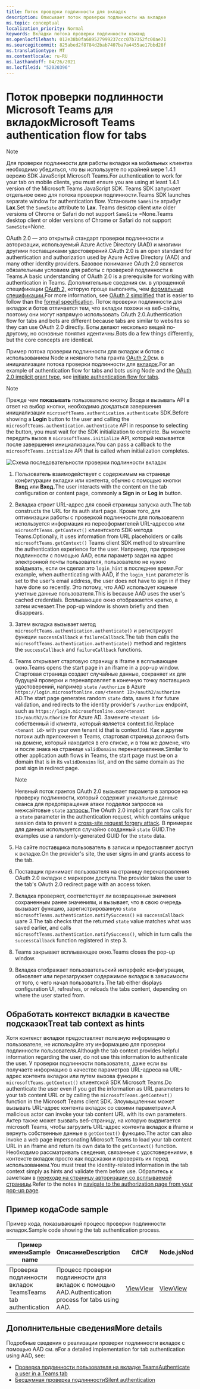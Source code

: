 ```yaml
---
title: Поток проверки подлинности для вкладок
description: Описывает поток проверки подлинности на вкладке
ms.topic: conceptual
localization_priority: Normal
keywords: Вкладки потока проверки подлинности команд
ms.openlocfilehash: 012e38b0fa689527999237ccc07b7352fc00ae71
ms.sourcegitcommit: 825abed2f8784d2bab7407ba7a4455ae17bbd28f
ms.translationtype: MT
ms.contentlocale: ru-RU
ms.lasthandoff: 04/26/2021
ms.locfileid: "52020396"
---
```

# <a name="microsoft-teams-authentication-flow-for-tabs"></a><span data-ttu-id="0d8c0-104">Поток проверки подлинности Microsoft Teams для вкладок</span><span class="sxs-lookup"><span data-stu-id="0d8c0-104">Microsoft Teams authentication flow for tabs</span></span>

> [!NOTE]
> <span data-ttu-id="0d8c0-105">Для проверки подлинности для работы вкладки на мобильных клиентах необходимо убедиться, что вы используете по крайней мере 1.4.1 версию SDK JavaScript Microsoft Teams.</span><span class="sxs-lookup"><span data-stu-id="0d8c0-105">For authentication to work for your tab on mobile clients, you must ensure you are using at least 1.4.1 version of the Microsoft Teams JavaScript SDK.</span></span>
> <span data-ttu-id="0d8c0-106">Teams SDK запускает отдельное окно для потока проверки подлинности.</span><span class="sxs-lookup"><span data-stu-id="0d8c0-106">Teams SDK launches separate window for authentication flow.</span></span> <span data-ttu-id="0d8c0-107">Установите `SameSite` атрибут **Lax**.</span><span class="sxs-lookup"><span data-stu-id="0d8c0-107">Set the `SameSite` attribute to **Lax**.</span></span> <span data-ttu-id="0d8c0-108">Teams desktop client или older versions of Chrome or Safari do not support `SameSite` =None.</span><span class="sxs-lookup"><span data-stu-id="0d8c0-108">Teams desktop client or older versions of Chrome or Safari do not support `SameSite`=None.</span></span>

<span data-ttu-id="0d8c0-109">OAuth 2.0 — это открытый стандарт проверки подлинности и авторизации, используемый Azure Active Directory (AAD) и многими другими поставщиками удостоверений.</span><span class="sxs-lookup"><span data-stu-id="0d8c0-109">OAuth 2.0 is an open standard for authentication and authorization used by Azure Active Directory (AAD) and many other identity providers.</span></span> <span data-ttu-id="0d8c0-110">Базовое понимание OAuth 2.0 является обязательным условием для работы с проверкой подлинности в Teams.</span><span class="sxs-lookup"><span data-stu-id="0d8c0-110">A basic understanding of OAuth 2.0 is a prerequisite for working with authentication in Teams.</span></span> <span data-ttu-id="0d8c0-111">Дополнительные сведения см. в упрощенной спецификации [OAuth 2,](https://aaronparecki.com/oauth-2-simplified/) которую проще выполнять, чем [формальные спецификации.](https://oauth.net/2/)</span><span class="sxs-lookup"><span data-stu-id="0d8c0-111">For more information, see [OAuth 2 simplified](https://aaronparecki.com/oauth-2-simplified/) that is easier to follow than the [formal specification](https://oauth.net/2/).</span></span> <span data-ttu-id="0d8c0-112">Поток проверки подлинности для вкладок и ботов отличается тем, что вкладки похожи на веб-сайты, поэтому они могут напрямую использовать OAuth 2.0.</span><span class="sxs-lookup"><span data-stu-id="0d8c0-112">Authentication flow for tabs and bots are different because tabs are similar to websites so they can use OAuth 2.0 directly.</span></span> <span data-ttu-id="0d8c0-113">Боты делают несколько вещей по-другому, но основные понятия идентичны.</span><span class="sxs-lookup"><span data-stu-id="0d8c0-113">Bots do a few things differently, but the core concepts are identical.</span></span>

<span data-ttu-id="0d8c0-114">Пример потока проверки подлинности для вкладок и ботов с использованием Node и неявного типа гранта [OAuth 2.0](https://oauth.net/2/grant-types/implicit/)см. в инициализации потока проверки подлинности для [вкладок](~/tabs/how-to/authentication/auth-tab-aad.md#initiate-authentication-flow).</span><span class="sxs-lookup"><span data-stu-id="0d8c0-114">For an example of authentication flow for tabs and bots using Node and the [OAuth 2.0 implicit grant type](https://oauth.net/2/grant-types/implicit/), see [initiate authentication flow for tabs](~/tabs/how-to/authentication/auth-tab-aad.md#initiate-authentication-flow).</span></span>

> [!NOTE]
> <span data-ttu-id="0d8c0-115">Прежде чем **показывать** пользователю кнопку Входа и вызывать API в ответ на выбор кнопки, необходимо дождаться завершения инициализации `microsoftTeams.authentication.authenticate` SDK.</span><span class="sxs-lookup"><span data-stu-id="0d8c0-115">Before showing a **Login** button to the user and calling the `microsoftTeams.authentication.authenticate` API in response to selecting the button, you must wait for the SDK initialization to complete.</span></span> <span data-ttu-id="0d8c0-116">Вы можете передать вызов в `microsoftTeams.initialize` API, который называется после завершения инициализации.</span><span class="sxs-lookup"><span data-stu-id="0d8c0-116">You can pass a callback to the `microsoftTeams.initialize` API that is called when initialization completes.</span></span>

![Схема последовательности проверки подлинности вкладок](~/assets/images/authentication/tab_auth_sequence_diagram.png)

1. <span data-ttu-id="0d8c0-118">Пользователь взаимодействует с содержимым на странице конфигурации вкладки или контента, обычно с помощью кнопки **Вход** или **Вход.**</span><span class="sxs-lookup"><span data-stu-id="0d8c0-118">The user interacts with the content on the tab configuration or content page, commonly a **Sign in** or **Log in** button.</span></span>
2. <span data-ttu-id="0d8c0-119">Вкладка строит URL-адрес для своей страницы запуска auth.</span><span class="sxs-lookup"><span data-stu-id="0d8c0-119">The tab constructs the URL for its auth start page.</span></span> <span data-ttu-id="0d8c0-120">Кроме того, для оптимизации работы с проверкой подлинности для пользователя используется информация из переоформителей URL-адресов или `microsoftTeams.getContext()` клиентского SDK-метода Teams.</span><span class="sxs-lookup"><span data-stu-id="0d8c0-120">Optionally, it uses information from URL placeholders or calls `microsoftTeams.getContext()` Teams client SDK method to streamline the authentication experience for the user.</span></span> <span data-ttu-id="0d8c0-121">Например, при проверке подлинности с помощью AAD, если параметр задан на адрес электронной почты пользователя, пользователю не нужно войдывать, если он сделал это `login_hint` в последнее время.</span><span class="sxs-lookup"><span data-stu-id="0d8c0-121">For example, when authenticating with AAD, if the `login_hint` parameter is set to the user's email address, the user does not have to sign in if they have done so recently.</span></span> <span data-ttu-id="0d8c0-122">Это потому, что AAD использует кэшные учетные данные пользователя.</span><span class="sxs-lookup"><span data-stu-id="0d8c0-122">This is because AAD uses the user's cached credentials.</span></span> <span data-ttu-id="0d8c0-123">Всплывающее окно отображается кратко, а затем исчезает.</span><span class="sxs-lookup"><span data-stu-id="0d8c0-123">The pop-up window is shown briefly and then disappears.</span></span>
3. <span data-ttu-id="0d8c0-124">Затем вкладка вызывает метод `microsoftTeams.authentication.authenticate()` и регистрирует функции `successCallback` и `failureCallback`.</span><span class="sxs-lookup"><span data-stu-id="0d8c0-124">The tab then calls the `microsoftTeams.authentication.authenticate()` method and registers the `successCallback` and `failureCallback` functions.</span></span>
4. <span data-ttu-id="0d8c0-125">Teams открывает стартовую страницу в iframe в всплывающее окно.</span><span class="sxs-lookup"><span data-stu-id="0d8c0-125">Teams opens the start page in an iframe in a pop-up window.</span></span> <span data-ttu-id="0d8c0-126">Стартовая страница создает случайные данные, сохраняет их для будущей проверки и перенаправляет в конечную точку поставщика удостоверений, например `state` `/authorize` в Azure `https://login.microsoftonline.com/<tenant ID>/oauth2/authorize` AD.</span><span class="sxs-lookup"><span data-stu-id="0d8c0-126">The start page generates random `state` data, saves it for future validation, and redirects to the identity provider's `/authorize` endpoint, such as `https://login.microsoftonline.com/<tenant ID>/oauth2/authorize` for Azure AD.</span></span> <span data-ttu-id="0d8c0-127">Замените `<tenant id>` собственный id клиента, который является context.tid.</span><span class="sxs-lookup"><span data-stu-id="0d8c0-127">Replace `<tenant id>` with your own tenant id that is context.tid.</span></span>
<span data-ttu-id="0d8c0-128">Как и другие потоки auth приложения в Teams, стартовая страница должна быть на домене, который находится в его списке, и в том же домене, что и после знака на странице `validDomains` перенаправления.</span><span class="sxs-lookup"><span data-stu-id="0d8c0-128">Similar to other application auth flows in Teams, the start page must be on a domain that is in its `validDomains` list, and on the same domain as the post sign in redirect page.</span></span>

    > [!NOTE]
    > <span data-ttu-id="0d8c0-129">Неявный поток грантов OAuth 2.0 вызывает параметр в запросе на проверку подлинности, который содержит уникальные данные сеанса для предотвращения атаки подделки запросов на межсайтовые `state` [запросы.](https://en.wikipedia.org/wiki/Cross-site_request_forgery)</span><span class="sxs-lookup"><span data-stu-id="0d8c0-129">The OAuth 2.0 implicit grant flow calls for a `state` parameter in the authentication request, which contains unique session data to prevent a [cross-site request forgery attack](https://en.wikipedia.org/wiki/Cross-site_request_forgery).</span></span> <span data-ttu-id="0d8c0-130">В примерах для данных используется случайно созданный `state` GUID.</span><span class="sxs-lookup"><span data-stu-id="0d8c0-130">The examples use a randomly-generated GUID for the `state` data.</span></span>

5. <span data-ttu-id="0d8c0-131">На сайте поставщика пользователь в записи и предоставляет доступ к вкладке.</span><span class="sxs-lookup"><span data-stu-id="0d8c0-131">On the provider's site, the user signs in and grants access to the tab.</span></span>
6. <span data-ttu-id="0d8c0-132">Поставщик принимает пользователя на страницу перенаправления OAuth 2.0 вкладки с маркером доступа.</span><span class="sxs-lookup"><span data-stu-id="0d8c0-132">The provider takes the user to the tab's OAuth 2.0 redirect page with an access token.</span></span>
7. <span data-ttu-id="0d8c0-133">Вкладка проверяет, соответствует ли возвращенные значения сохраненным ранее значениям, и вызывает, что в свою очередь вызывает функцию, зарегистрированную `state` `microsoftTeams.authentication.notifySuccess()` на `successCallback` шаге 3.</span><span class="sxs-lookup"><span data-stu-id="0d8c0-133">The tab checks that the returned `state` value matches what was saved earlier, and calls `microsoftTeams.authentication.notifySuccess()`, which in turn calls the `successCallback` function registered in step 3.</span></span>
8. <span data-ttu-id="0d8c0-134">Teams закрывает всплывающее окно.</span><span class="sxs-lookup"><span data-stu-id="0d8c0-134">Teams closes the pop-up window.</span></span>
9. <span data-ttu-id="0d8c0-135">Вкладка отображает пользовательский интерфейс конфигурации, обновляет или перезагружает содержимое вкладок в зависимости от того, с чего начал пользователь.</span><span class="sxs-lookup"><span data-stu-id="0d8c0-135">The tab either displays configuration UI, refreshes, or reloads the tabs content, depending on where the user started from.</span></span>

## <a name="treat-tab-context-as-hints"></a><span data-ttu-id="0d8c0-136">Обработать контекст вкладки в качестве подсказок</span><span class="sxs-lookup"><span data-stu-id="0d8c0-136">Treat tab context as hints</span></span>

<span data-ttu-id="0d8c0-137">Хотя контекст вкладки предоставляет полезную информацию о пользователе, не используйте эту информацию для проверки подлинности пользователя.</span><span class="sxs-lookup"><span data-stu-id="0d8c0-137">Although the tab context provides helpful information regarding the user, do not use this information to authenticate the user.</span></span> <span data-ttu-id="0d8c0-138">У проверки подлинности пользователя, даже если вы получаете информацию в качестве параметров URL-адреса на URL-адрес контента вкладки или путем вызова функции в `microsoftTeams.getContext()` клиентской SDK Microsoft Teams.</span><span class="sxs-lookup"><span data-stu-id="0d8c0-138">Do authenticate the user even if you get the information as URL parameters to your tab content URL or by calling the `microsoftTeams.getContext()` function in the Microsoft Teams client SDK.</span></span> <span data-ttu-id="0d8c0-139">Злоумышленник может вызывать URL-адрес контента вкладок со своими параметрами.</span><span class="sxs-lookup"><span data-stu-id="0d8c0-139">A malicious actor can invoke your tab content URL with its own parameters.</span></span> <span data-ttu-id="0d8c0-140">Актер также может вызвать веб-страницу, на которую выдвигается microsoft Teams, чтобы загрузить URL-адрес контента вкладок в iframe и вернуть собственные данные в `getContext()` функцию.</span><span class="sxs-lookup"><span data-stu-id="0d8c0-140">The actor can also invoke a web page impersonating Microsoft Teams to load your tab content URL in an iframe and return its own data to the `getContext()` function.</span></span> <span data-ttu-id="0d8c0-141">Необходимо рассматривать сведения, связанные с удостоверениями, в контексте вкладок просто как подсказки и проверять их перед использованием.</span><span class="sxs-lookup"><span data-stu-id="0d8c0-141">You must treat the identity-related information in the tab context simply as hints and validate them before use.</span></span> <span data-ttu-id="0d8c0-142">Обратитесь к заметкам в [переходе на страницу авторизации со всплываемой страницы](~/tabs/how-to/authentication/auth-tab-aad.md#navigate-to-the-authorization-page-from-your-popup-page).</span><span class="sxs-lookup"><span data-stu-id="0d8c0-142">Refer to the notes in [navigate to the authorization page from your pop-up page](~/tabs/how-to/authentication/auth-tab-aad.md#navigate-to-the-authorization-page-from-your-popup-page).</span></span>

## <a name="code-sample"></a><span data-ttu-id="0d8c0-143">Пример кода</span><span class="sxs-lookup"><span data-stu-id="0d8c0-143">Code sample</span></span>

<span data-ttu-id="0d8c0-144">Пример кода, показывающий процесс проверки подлинности вкладок.</span><span class="sxs-lookup"><span data-stu-id="0d8c0-144">Sample code showing the tab authentication process.</span></span>

| <span data-ttu-id="0d8c0-145">**Пример имени**</span><span class="sxs-lookup"><span data-stu-id="0d8c0-145">**Sample name**</span></span> | <span data-ttu-id="0d8c0-146">**Описание**</span><span class="sxs-lookup"><span data-stu-id="0d8c0-146">**Description**</span></span> | <span data-ttu-id="0d8c0-147">**C#**</span><span class="sxs-lookup"><span data-stu-id="0d8c0-147">**C#**</span></span> | <span data-ttu-id="0d8c0-148">**Node.js**</span><span class="sxs-lookup"><span data-stu-id="0d8c0-148">**Node.js**</span></span> |
|-----------------|-----------------|-------------|------------|
| <span data-ttu-id="0d8c0-149">Проверка подлинности вкладок Teams</span><span class="sxs-lookup"><span data-stu-id="0d8c0-149">Teams tab authentication</span></span> | <span data-ttu-id="0d8c0-150">Процесс проверки подлинности для вкладок с помощью AAD.</span><span class="sxs-lookup"><span data-stu-id="0d8c0-150">Authentication process for tabs using AAD.</span></span> | [<span data-ttu-id="0d8c0-151">View</span><span class="sxs-lookup"><span data-stu-id="0d8c0-151">View</span></span>](https://github.com/OfficeDev/Microsoft-Teams-Samples/tree/main/samples/app-complete-sample/csharp) | [<span data-ttu-id="0d8c0-152">View</span><span class="sxs-lookup"><span data-stu-id="0d8c0-152">View</span></span>](https://github.com/OfficeDev/Microsoft-Teams-Samples/tree/main/samples/app-complete-sample/nodejs) |

## <a name="more-details"></a><span data-ttu-id="0d8c0-153">Дополнительные сведения</span><span class="sxs-lookup"><span data-stu-id="0d8c0-153">More details</span></span>

<span data-ttu-id="0d8c0-154">Подробные сведения о реализации проверки подлинности вкладок с помощью AAD см. в</span><span class="sxs-lookup"><span data-stu-id="0d8c0-154">For a detailed implementation for tab authentication using AAD, see:</span></span>

* [<span data-ttu-id="0d8c0-155">Проверка подлинности пользователя на вкладке Teams</span><span class="sxs-lookup"><span data-stu-id="0d8c0-155">Authenticate a user in a Teams tab</span></span>](~/tabs/how-to/authentication/auth-tab-AAD.md)
* [<span data-ttu-id="0d8c0-156">Бесшумная проверка подлинности</span><span class="sxs-lookup"><span data-stu-id="0d8c0-156">Silent authentication</span></span>](~/tabs/how-to/authentication/auth-silent-AAD.md)
